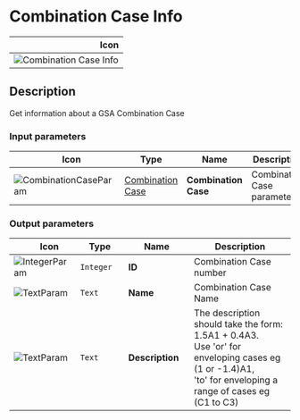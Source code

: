 # Combination Case Info
<!--- This file has been auto-generated, do not change it manually! Edit the generator here: https://github.com/arup-group/GSA-Grasshopper/tree/main/DocsGeneration --->

|<img width="150"/> Icon |
| ----------- |
|![Combination Case Info](./images/CombinationCaseInfo.png) |

## Description

Get information about a GSA Combination Case

### Input parameters

|<img width="20"/> Icon |<img width="200"/> Type |<img width="200"/> Name |<img width="1000"/> Description |
| ----------- | ----------- | ----------- | ----------- |
|![CombinationCaseParam](./images/CombinationCaseParam.png) |[Combination Case](gsagh-combination-case-parameter.md) |**Combination Case** |Combination Case parameter |

### Output parameters

|<img width="20"/> Icon |<img width="200"/> Type |<img width="200"/> Name |<img width="1000"/> Description |
| ----------- | ----------- | ----------- | ----------- |
|![IntegerParam](./images/IntegerParam.png) |`Integer` |**ID** |Combination Case number |
|![TextParam](./images/TextParam.png) |`Text` |**Name** |Combination Case Name |
|![TextParam](./images/TextParam.png) |`Text` |**Description** |The description should take the form: 1.5A1 + 0.4A3.<br />Use 'or' for enveloping cases eg (1 or -1.4)A1,<br />'to' for enveloping a range of cases eg (C1 to C3) |


